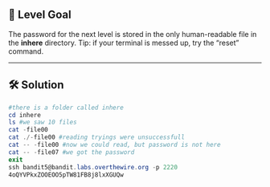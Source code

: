 ## 🔐 Level Goal

The password for the next level is stored in the only human-readable file in the **inhere** directory. Tip: if your terminal is messed up, try the “reset” command.

---

## 🛠️ Solution

```powershell
#there is a folder called inhere
cd inhere
ls #we saw 10 files
cat -file00
cat ./-file00 #reading tryings were unsuccessfull
cat -- -file00 #now we could read, but password is not here
cat -- -file07 #we got the password
exit
ssh bandit5@bandit.labs.overthewire.org -p 2220
4oQYVPkxZOOEOO5pTW81FB8j8lxXGUQw
```